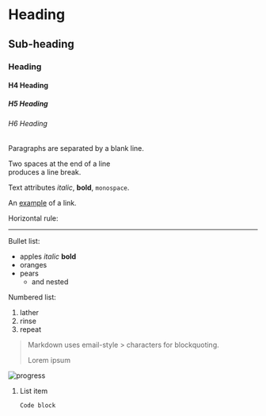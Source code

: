 Heading
=======

Sub-heading
-----------

### Heading

#### H4 Heading

##### H5 Heading

###### H6 Heading


Paragraphs are separated
by a blank line.

Two spaces at the end of a line  
produces a line break.

Text attributes _italic_,
**bold**, `monospace`.

An [example](http://example.com) of a link.

Horizontal rule:

---

Bullet list:

  * apples *italic* **bold**
  * oranges
  * pears
    * and nested

Numbered list:

  1. lather
  2. rinse
  3. repeat

> Markdown uses email-style > characters for blockquoting.
>
> Lorem ipsum

![progress](https://github.com/willmcgugan/rich/raw/master/imgs/progress.gif)


1. List item

       Code block

